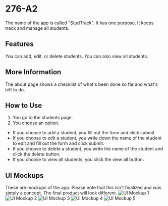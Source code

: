 # 276-A2

The name of the app is called "StudTrack". It has one purpose. It keeps track and manage all students.

## Features
You can add, edit, or delete students. You can also view all students.


## More Information
The about page shows a checklist of what's been done so far and what's left to do.

## How to Use
1. You go to the students page.
2. You choose an option.
- If you choose to add a student, you fill out the form and click submit.
- If you choose to edit a student, you write down the name of the student to edit and fill out the form and click submit.
- If you choose to delete a student, you write the name of the student and click the delete button.
- If you choose to view all students, you click the view all button.

## UI Mockups
These are mockups of the app. Please note that this isn't finalized and was simply a concept. The final product will look different.
![UI Mockup 1](/asn2/src/main/resources/static/img/UI%20Mockups/CMPT%20276%20Asn2%20UI%20Mockup_240225_203529_1.jpg)
![UI Mockup 2](/asn2/src/main/resources/static/img/UI%20Mockups/CMPT%20276%20Asn2%20UI%20Mockup_240225_203529_2.jpg)
![UI Mockup 3](/asn2/src/main/resources/static/img/UI%20Mockups/CMPT%20276%20Asn2%20UI%20Mockup_240225_203529_3.jpg)
![UI Mockup 4](/asn2/src/main/resources/static/img/UI%20Mockups/CMPT%20276%20Asn2%20UI%20Mockup_240225_203529_4.jpg)
![UI Mockup 5](/asn2/src/main/resources/static/img/UI%20Mockups/CMPT%20276%20Asn2%20UI%20Mockup_240225_203529_5.jpg)